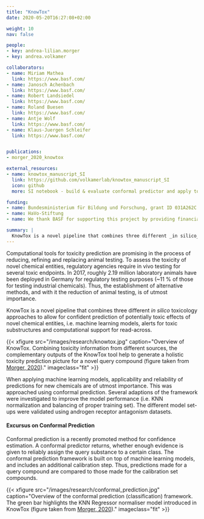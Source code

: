 ```yaml
---
title: "KnowTox"
date: 2020-05-20T16:27:08+02:00

weight: 10
nav: false

people:
- key: andrea-lilian.morger
- key: andrea.volkamer

collaborators:
- name: Miriam Mathea
  link: https://www.basf.com/
- name: Janosch Achenbach
  link: https://www.basf.com/
- name: Robert Landsiedel
  link: https://www.basf.com/
- name: Roland Buesen
  link: https://www.basf.com/
- name: Antje Wolf
  link: https://www.basf.com/
- name: Klaus-Juergen Schleifer
  link: https://www.basf.com/


publications:
- morger_2020_knowtox

external_resources:
- name: knowtox_manuscript_SI
  link: https://github.com/volkamerlab/knowtox_manuscript_SI
  icon: github
  more: SI notebook - build & evaluate conformal predictor and apply to external data

funding:
- name: Bundesministerium für Bildung und Forschung, grant ID 031A262C
- name: HaVo-Stiftung
- name: We thank BASF for supporting this project by providing financial resources

summary: |
  KnowTox is a novel pipeline that combines three different _in silico_ toxicology approaches to allow for confident prediction of potentially toxic effects of novel chemical entities, i.e. machine learning models, alerts for toxic substructures and computational support for read-across.
---
```


Computational tools for toxicity prediction are promising in the process of reducing, refining and replacing animal testing. To assess the toxicity of novel chemical entities, regulatory agencies require in vivo testing for several toxic endpoints. In 2017, roughly 2.19 million laboratory animals have been deployed in Germany for regulatory testing purposes (~11 % of those for testing industrial chemicals). Thus, the establishment of alternative methods, and with it the reduction of animal testing, is of utmost importance.

KnowTox is a novel pipeline that combines three different _in silico_ toxicology approaches to allow for confident prediction of potentially toxic effects of novel chemical entities, i.e. machine learning models, alerts for toxic substructures and computational support for read-across.

{{< xfigure src="/images/research/knowtox.jpg" caption="Overview of KnowTox. Combining toxicity information from different sources, the complementary outputs of the KnowTox tool help to generate a holistic toxicity prediction picture for a novel query compound (figure taken from [Morger, 2020](/publications/#morger_2020_knowtox))." imageclass="fit" >}}

When applying machine learning models, applicability and reliability of predictions for new chemicals are of utmost importance. This was approached using conformal prediction. Several adaptions of the framework were investigated to improve the model performance (i.e. KNN normalization and balancing of proper training set). The different model set-ups were validated using androgen receptor antagonism datasets.

<!-- TODO : add something about read across and structural alerts? -->

#### Excursus on Conformal Prediction

Conformal prediction is a recently promoted method for confidence estimation. A conformal predictor returns, whether enough evidence is given to reliably assign the query substance to a certain class. The conformal prediction framework is built on top of machine learning models, and includes an additional calibration step. Thus, predictions made for a query compound are compared to those made for the calibration set compounds.

{{< xfigure src="/images/research/conformal_prediction.jpg" caption="Overview of the conformal prediction (classification) framework. The green bar highlights the KNN Regressor normaliser model introduced in KnowTox (figure taken from [Morger, 2020](/publications/#morger_2020_knowtox))." imageclass="fit" >}}
